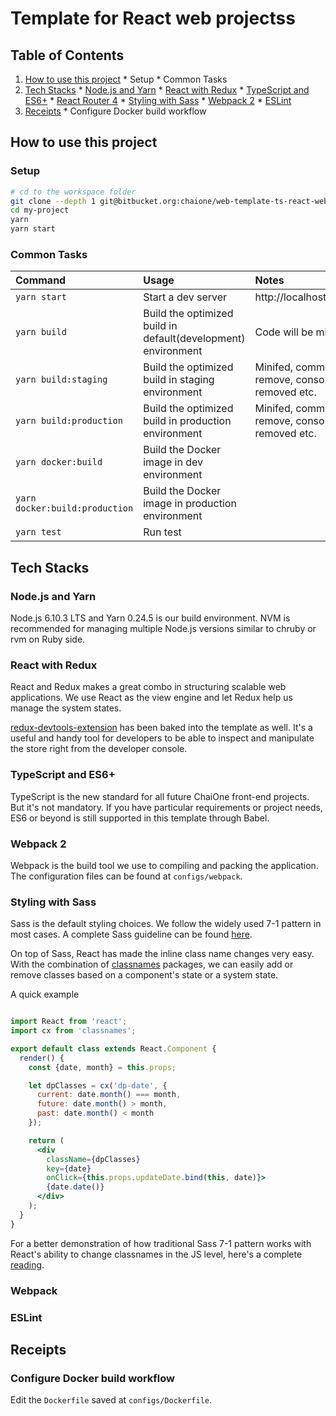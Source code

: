 # Template for React web projectss

## Table of Contents

  1. [How to use this project](#markdown-header-how-to-use-this-template)
    * Setup
    * Common Tasks
  1. [Tech Stacks](#markdown-header-tech-stacks)
    * [Node.js and Yarn]()
    * [React with Redux](#markdown-header-react-with-redux)
    * [TypeScript and ES6+](#markdown-header-typescript)
    * [React Router 4](#markdown-header-react-router)
    * [Styling with Sass](#markdown-header-styling-with-sass)
    * [Webpack 2](#markdown-header-webpack)
    * [ESLint](#markdown-header-eslint)
  1. [Receipts](#markdown-header-receipts)
    * Configure Docker build workflow

## How to use this project

### Setup

```bash
# cd to the workspace folder
git clone --depth 1 git@bitbucket.org:chaione/web-template-ts-react-webpack.git my-project
cd my-project
yarn
yarn start
```

### Common Tasks

| Command                        | Usage                                                         | Notes                                              |
| :-------------                 | :-------------                                                | :-----                                             |
| `yarn start`                   | Start a dev server                                            | http://localhost:8080                              |
| `yarn build`                   | Build the optimized build in default(development) environment | Code will be minifed                               |
| `yarn build:staging`           | Build the optimized build in staging environment              | Minifed, comments remove, console log removed etc. |
| `yarn build:production`        | Build the optimized build in production environment           | Minifed, comments remove, console log removed etc. |
| `yarn docker:build`            | Build the Docker image in dev environment                     |                                                    |
| `yarn docker:build:production` | Build the Docker image in production environment              |                                                    |
| `yarn test`                    | Run test                                                      |                                                    |


## Tech Stacks

### Node.js and Yarn

Node.js 6.10.3 LTS and Yarn 0.24.5 is our build environment. NVM is recommended for managing multiple Node.js versions similar to chruby or rvm on Ruby side.

### React with Redux

React and Redux makes a great combo in structuring scalable web applications. We use React as the view engine and let Redux help
us manage the system states.

[redux-devtools-extension](https://github.com/zalmoxisus/redux-devtools-extension) has been baked into the template as well. It's a useful and handy tool for
developers to be able to inspect and manipulate the store right from the developer console.

### TypeScript and ES6+

TypeScript is the new standard for all future ChaiOne front-end projects. But it's not mandatory.
If you have particular requirements or project needs, ES6 or beyond is still supported in this template through Babel.

### Webpack 2

Webpack is the build tool we use to compiling and packing the application. The configuration files can be found at `configs/webpack`.

### Styling with Sass

Sass is the default styling choices. We follow the widely used 7-1 pattern in most cases. A complete Sass guideline can be found [here](https://sass-guidelin.es).

On top of Sass, React has made the inline class name changes very easy. With the combination of [classnames](https://github.com/JedWatson/classnames) packages,
we can easily add or remove classes based on a component's state or a system state.

A quick example

```jsx

import React from 'react';
import cx from 'classnames';

export default class extends React.Component {
  render() {
    const {date, month} = this.props;

    let dpClasses = cx('dp-date', {
      current: date.month() === month,
      future: date.month() > month,
      past: date.month() < month
    });

    return (
      <div
        className={dpClasses}
        key={date}
        onClick={this.props.updateDate.bind(this, date)}>
        {date.date()}
      </div>
    );
  }
}

```

For a better demonstration of how traditional Sass 7-1 pattern works with React's ability
to change classnames in the JS level, here's a complete [reading](http://hugogiraudel.com/2015/06/18/styling-react-components-in-sass/).

### Webpack

### ESLint

## Receipts

### Configure Docker build workflow

Edit the `Dockerfile` saved at `configs/Dockerfile`.
